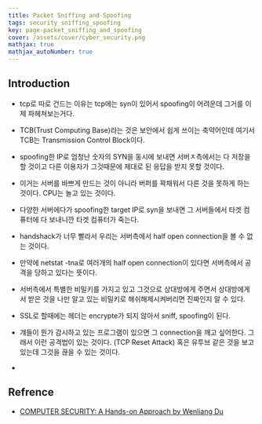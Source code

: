 ```yaml
---
title: Packet Sniffing and Spoofing
tags: security sniffing_spoofing
key: page-packet_sniffing_and_spoofing
cover: /assets/cover/cyber_security.png
mathjax: true
mathjax_autoNumber: true
---
```


## Introduction
* tcp로 따로 건드는 이유는 tcp에는 syn이 있어서 spoofing이 어려운데 그거를 이제 파헤쳐보는거다.

* TCB(Trust Computing Base)라는 것은 보안에서 쉽게 쓰이는 축약어인데 여기서 TCB는 Transmission Control Block이다.
* spoofing한 IP로 엄청난 숫자의 SYN을 동시에 보내면 서버ㅈ측에서는 다 저장을 할 것이고 다른 이용자가 그것때문에 제대로 된 응답을 받지 못할 것이다.
* 이거는 서버를 바쁘게 만드는 것이 아니라 버퍼를 꽉채워서 다른 것을 못하게 하는 것이다. CPU는 놀고 있는 것이다.
* 다양한 서버에다가 spoofing한 target IP로 syn을 보내면 그 서버들에서 타겟 컴퓨터에 다 보내니깐 타겟 컴퓨터가 죽는다.
* handshack가 너무 빨라서 우리는 서버측에서 half open connection을 볼 수 없는 것이다.
* 만약에 netstat -tna로 여러개의 half open connection이 있다면 서버측에서 공격을 당하고 있다는 뜻이다.
* 서버측에서 특별한 비밀키를 가지고 있고 그것으로 상대방에게 주면서 상대방에게서 받은 것을 나만 알고 있는 비밀키로 해쉬해제시켜버리면 진짜인지 알 수 있다.
* SSL로 할때에는 헤더는 encrypte가 되지 않아서 sniff, spoofing이 된다.
* 걔들이 뭔가 감시하고 있는 프로그램이 있으면 그 connection을 깨고 싶어한다. 그래서 이런 공격법이 있는 것이다. (TCP Reset Attack) 혹은 유투브 같은 것을 보고 있는데 그것을 끊을 수 있는 것이다.
* 


## Refrence

* [COMPUTER SECURITY: A Hands-on Approach by Wenliang Du](https://www.amazon.com/Computer-Security-Hands-Approach-Wenliang/dp/154836794X)
